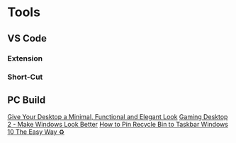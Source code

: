 # Tools

## VS Code

### Extension

### Short-Cut


## PC Build

[Give Your Desktop a Minimal, Functional and Elegant Look]()
[Gaming Desktop 2 - Make Windows Look Better]()
[How to Pin Recycle Bin to Taskbar Windows 10 The Easy Way ♻]()
